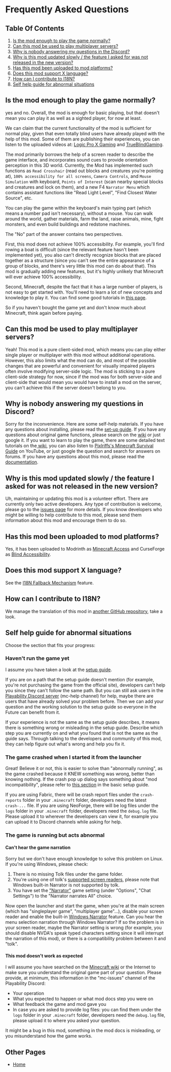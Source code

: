 # Frequently Asked Questions

## Table Of Contents

1. [Is the mod enough to play the game normally?](#is-the-mod-enough-to-play-the-game-normally)
2. [Can this mod be used to play multiplayer servers?](#can-this-mod-be-used-to-play-multiplayer-servers)
3. [Why is nobody answering my questions in the Discord?](#why-is-nobody-answering-my-questions-in-the-discord)
4. [Why is this mod updated slowly / the feature I asked for was not released in the new version?](#why-is-this-mod-updated-slowly--the-feature-i-asked-for-was-not-released-in-the-new-version)
5. [Has this mod been uploaded to mod platforms?](#has-this-mod-been-uploaded-to-mod-platforms)
6. [Does this mod support X language?](#does-this-mod-support-x-language)
7. [How can I contribute to I18N?](#how-can-i-contribute-to-i18n)
8. [Self help guide for abnormal situations](#self-help-guide-for-abnormal-situations)

## Is the mod enough to play the game normally?

yes and no. Overall, the mod is enough for basic playing, but that doesn't mean you can play it as well as a sighted player, for now at least.

We can claim that the current functionality of the mod is sufficient for normal play, given that even totally blind users have already played with the help of this mod. Some of them are publishing their experiences, you can listen to the uploaded videos at: [Logic Pro X Gaming](https://www.youtube.com/@LogicProXGaming/search?query=minecraft) and [TrueBlindGaming](https://www.youtube.com/@TrueBlindGaming/search?query=minecraft).

The mod primarily borrows the help of a screen reader to describe the game interface, and incorporates sound cues to provide orientation perception in this 3D world.
Currently, the Mod has implemented such functions as `Read Crosshair` (read out blocks and creatures you're pointing at), `100% accessibility for all screens`, `Camera Controls`, and `Mouse Simulation` with keyboard, `Points of Interest` (scan nearby special blocks and creatures and lock on them), and a new F4 `Narrator Menu` which contains assistant functions like "Read Light Level", "Find Closest Water Source", etc.

You can play the game within the keyboard's main typing part (which means a number pad isn't necessary), without a mouse. You can walk around the world, gather materials, farm the land, raise animals, mine, fight monsters, and even build buildings and redstone machines.

The "No" part of the answer contains two perspectives.

First, this mod does not achieve 100% accessibility.
For example, you'll find rowing a boat is difficult (since the relevant feature hasn't been implemented yet), you also can't directly recognize blocks that are placed together as a structure (since you can't see the entire appearance of a group of blocks, and there's very little this mod can do about that).
This mod is gradually adding new features, but it's highly unlikely that Minecraft will ever achieve 100% accessibility.

Second, Minecraft, despite the fact that it has a large number of players, is not easy to get started with. You'll need to learn a lot of new concepts and knowledge to play it. You can find some good tutorials in [this page](/docs/good-resources.md#tutorial-resources).

So if you haven't bought the game yet and don't know much about Minecraft, think again before paying.

## Can this mod be used to play multiplayer servers?

Yeah! This mod is a pure client-sided mod, which means you can play either single player or multiplayer with this mod without additional operations.
However, this also limits what the mod can do, and most of the possible changes that are powerful and convenient for visually impaired players often involve modifying server-side logic.
The mod is  sticking to a pure client-side strategy for now, since if the mod was for both server-side and client-side that would mean you would have to install a mod on the server, you can't achieve this if the server doesn't belong to you.

## Why is nobody answering my questions in Discord?

Sorry for the inconvenience. Here are some self-help materials.
If you have any questions about installing, please read the [set-up guide](/docs/setup/basic.md).
If you have any questions about original game functions, please search on the [wiki](https://minecraft.wiki/w/Special:Search?scope=internal) or just google it.
If you want to learn to play the game, there are some detailed text tutorials on the[ wiki](https://minecraft.wiki/w/Tutorials), you can also listen to [Pixlriffs's Minecraft Survival Guide](https://www.youtube.com/watch?v=VfpHTJsn9I4&list=PLgENJ0iY3XBjmydGuzYTtDwfxuR6lN8KC) on YouTube, or just google the question and search for answers on forums.
If you have any questions about this mod, please read the [documentation](/README.md).

## Why is this mod updated slowly / the feature I asked for was not released in the new version?

Uh, maintaining or updating this mod is a volunteer effort.
There are currently only two active developers.
Any type of contribution is welcome, please go to the [issues page](https://github.com/khanshoaib3/minecraft-access/issues) for more details.
If you know developers who might be willing to help contribute to this mod, please send them information about this mod and encourage them to do so.

## Has this mod been uploaded to mod platforms?

Yes, it has been uploaded to Modrinth as [Minecraft Access](https://modrinth.com/mod/minecraft-access) and CurseForge as [Blind Accessibility](https://www.curseforge.com/minecraft/mc-mods/blind-accessibility).

## Does this mod support X language?

See the [I18N Fallback Mechanism](/docs/features.md#i18n-fallback-mechanism) feature.

## How can I contribute to I18N?

We manage the translation of this mod in [another GitHub repository](https://github.com/khanshoaib3/minecraft-access-i18n#minecraft-access-i18n), take a look.

## Self help guide for abnormal situations

Choose the section that fits your progress:

### Haven't run the game yet

I assume you have taken a look at the [setup guide](/docs/setup/basic.md).

If you are on a path that the setup guide doesn't mention (for example, you're not purchasing the game from the official site), developers can't help you since they can't follow the same path.
But you can still ask users in the [Playability Discord server](https://discord.gg/yQjjsDqWQX) (mc-help channel) for help, maybe there are users that have already solved your problem before.
Then we can add your question and the working solution to the setup guide so everyone in the Future can benefit from it.

If your experience is not the same as the setup guide describes, it means there is something wrong or misleading in the setup guide.
Describe which step you are currently on and what you found that is not the same as the guide says.
Through talking to the developers and community of this mod, they can help figure out what's wrong and help you fix it.

### The game crashed when I started it from the launcher

Great! Believe it or not, this is easier to solve than "abnormally running", as the game crashed because it KNEW something was wrong, better than knowing nothing.
If the crash pop up dialog says something about "mod incompatibility", please refer to [this section](/docs/setup/basic.md#update-the-game-and-mods) in the basic setup guide.

If you are using Fabric, there will be crash report files under the `crash-reports` folder in your `.minecraft` folder, developers need the latest `crash-...` file.
If you are using NeoForge, there will be log files under the `logs` folder in your `.minecraft` folder, developers need the `debug.log` file.
Please upload it to wherever the developers can view it, for example you can upload it to Discord channels while asking for help.

### The game is running but acts abnormal

#### Can't hear the game narration

Sorry but we don't have enough knowledge to solve this problem on Linux.
If you're using Windows, please check:

1. There is no missing Tolk files under the game folder.
2. You're using one of tolk's [supported screen readers](https://github.com/ndarilek/tolk?tab=readme-ov-file#supported-screen-readers), please note that Windows built-in Narrator is not supported by tolk.
3. You have set the ["Narrator"](https://minecraft.wiki/w/Options#Chat_Settings) game setting (under "Options", "Chat Settings") to the "Narrator narrates All" choice.

Now open the launcher and start the game, when you're at the main screen (which has "singleplayer game", "multiplayer game"...), disable your screen reader and enable the built-in [Windows Narrator](https://support.microsoft.com/en-us/windows/complete-guide-to-narrator-e4397a0d-ef4f-b386-d8ae-c172f109bdb1) feature. Can you hear the menu selection narration through Windows Narrator? If so the problem is in your screen reader, maybe the Narrator setting is wrong (for example, you should disable NVDA's
speak typed characters setting since it will interrupt the narration of this mod), or there is a compatibility problem between it and "tolk".

#### This mod doesn't work as expected

I will assume you have searched on the [Minecraft wiki](https://minecraft.wiki) or the Internet to make sure you understand the original game part of your question.
Please provide, at minimum, this information in the "mc-issues" channel of the Playability Discord:

* Your operation
* What you expected to happen or what mod docs step you were on
* What feedback the game and mod gave you
* In case you are asked to provide log files: you can find them under the `logs` folder in your `.minecraft` folder, developers need the `debug.log` file, please upload it to where you asked your question.

It might be a bug in this mod, something in the mod docs is misleading, or you misunderstand how the game works.

## Other Pages

* [Home](/README.md)